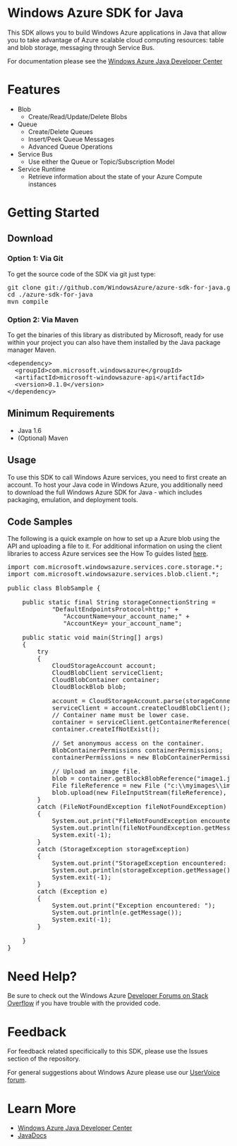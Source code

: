 <h1>Windows Azure SDK for Java</h1>
<p>This SDK allows you to build Windows Azure applications in  Java that allow
you to take advantage of Azure scalable cloud computing resources: table and blob
storage, messaging through Service Bus.</p>

<p>For documentation please see the <a href="http://www.windowsazure.com/en-us/develop/java/">
Windows Azure Java Developer Center</a></p>

<h1>Features</h1>
<ul>
<li>Blob
<ul>
<li>Create/Read/Update/Delete Blobs</li>
</ul></li>
<li>Queue
<ul>
<li>Create/Delete Queues</li>
<li>Insert/Peek Queue Messages</li>
<li>Advanced Queue Operations</li>
</ul></li>
<li>Service Bus
<ul>
<li>Use either the Queue or Topic/Subscription Model</li>
</ul></li>
<li>Service Runtime
<ul>
<li>Retrieve information about the state of your Azure Compute instances</li>
</ul></li>
</ul>

<h1>Getting Started</h1>
<h2>Download</h2>
<h3>Option 1: Via Git</h3>
<p>To get the source code of the SDK via git just type:<br/>
<pre>git clone git://github.com/WindowsAzure/azure-sdk-for-java.git
cd ./azure-sdk-for-java
mvn compile</pre>

<h3>Option 2: Via Maven</h3>
<p>To get the binaries of this library as distributed by Microsoft, ready for use
within your project you can also have them installed by the Java package manager Maven.<br/>
<pre>&lt;dependency&gt;
  &lt;groupId&gt;com.microsoft.windowsazure&lt;/groupId&gt;
  &lt;artifactId&gt;microsoft-windowsazure-api&lt;/artifactId&gt;
  &lt;version&gt;0.1.0&lt;/version&gt;
&lt;/dependency&gt;</pre></p>

<h2>Minimum Requirements</h2>
<ul>
<li>Java 1.6</li>
<li>(Optional) Maven</li>
</ul>

<h2>Usage</h2>
<p>To use this SDK to call Windows Azure services, you need to first create an
account.  To host your Java code in Windows Azure, you additionally need to download
the full Windows Azure SDK for Java - which includes packaging, emulation, and
deployment tools.</p>

<h2>Code Samples</h2>
<p>The following is a quick example on how to set up a Azure blob using the API
and uploading a file to it.  For additional information on using the client libraries to access Azure services see the How To guides listed <a href="http://www.windowsazure.com/en-us/develop/java/">
here</a>.<br/>

<pre>import com.microsoft.windowsazure.services.core.storage.*;
import com.microsoft.windowsazure.services.blob.client.*;

public class BlobSample {

    public static final String storageConnectionString = 
            "DefaultEndpointsProtocol=http;" + 
               "AccountName=your_account_name;" + 
               "AccountKey= your_account_name"; 

    public static void main(String[] args) 
    {
        try
        {
            CloudStorageAccount account;
            CloudBlobClient serviceClient;
            CloudBlobContainer container;
            CloudBlockBlob blob;
            
            account = CloudStorageAccount.parse(storageConnectionString);
            serviceClient = account.createCloudBlobClient();
            // Container name must be lower case.
            container = serviceClient.getContainerReference("blobsample");
            container.createIfNotExist();
            
            // Set anonymous access on the container.
            BlobContainerPermissions containerPermissions;
            containerPermissions = new BlobContainerPermissions();

            // Upload an image file.
            blob = container.getBlockBlobReference("image1.jpg");
            File fileReference = new File ("c:\\myimages\\image1.jpg");
            blob.upload(new FileInputStream(fileReference), fileReference.length());
        }
        catch (FileNotFoundException fileNotFoundException)
        {
            System.out.print("FileNotFoundException encountered: ");
            System.out.println(fileNotFoundException.getMessage());
            System.exit(-1);
        }
        catch (StorageException storageException)
        {
            System.out.print("StorageException encountered: ");
            System.out.println(storageException.getMessage());
            System.exit(-1);
        }
        catch (Exception e)
        {
            System.out.print("Exception encountered: ");
            System.out.println(e.getMessage());
            System.exit(-1);
        }
        
    }
}
</pre></p>

<h1>Need Help?</h1>
<p>Be sure to check out the Windows Azure <a href="http://go.microsoft.com/fwlink/?LinkId=234489">
Developer Forums on Stack Overflow</a> if you have trouble with the provided code.</p>

<h1>Feedback</h1>
<p>For feedback related specificically to this SDK, please use the Issues
section of the repository.</p>
<p>For general suggestions about Windows Azure please use our
<a href="http://www.mygreatwindowsazureidea.com/forums/34192-windows-azure-feature-voting">UserVoice forum</a>.</p>

<h1>Learn More</h1>
<ul>
    <li><a href="http://www.windowsazure.com/en-us/develop/java/">Windows Azure Java
    Developer Center</a></li>
    <li><a href="http://dl.windowsazure.com/javadoc/">
    JavaDocs</a></li>
</ul>

